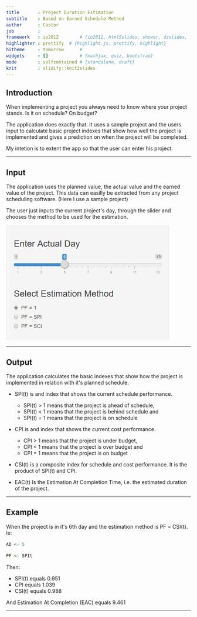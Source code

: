 ```yaml
---
title       : Project Duration Estimation
subtitle    : Based on Earned Schedule Method
author      : Castor
job         : 
framework   : io2012        # {io2012, html5slides, shower, dzslides, ...}
highlighter : prettify  # {highlight.js, prettify, highlight}
hitheme     : tomorrow      # 
widgets     : []            # {mathjax, quiz, bootstrap}
mode        : selfcontained # {standalone, draft}
knit        : slidify::knit2slides
---
```


## Introduction

When implementing a project you always need to know where your project stands. 
Is it on schedule? On budget?

The application does exactly that. It uses a sample project and the users input to calculate basic project indexes that show how well the project is implemented and gives a prediction on when the project will be completed. 

My intetion is to extent the app so that the user can enter his project. 

--- 
## Input

The application uses the planned value, the actual value and the earned value of the project. This data can easilly be extracted from any project scheduling software. (Here I use a sample project)

The user just inputs the current project's day, through the slider and chooses the method to be used for the estimation. 

![width](image.png)

--- 

## Output

The application calculates the basic indexes that show how the project is implemented in relation with it's planned schedule. 

- SPI(t) is and index that shows the current schedule performance. 
    - SPI(t) > 1 means that the project is ahead of schedule, 
    - SPI(t) < 1 means that the project is behind schedule and 
    - SPI(t) = 1 means that the project is on schedule

- CPI is and index that shows the current cost performance. 
    - CPI > 1 means that the project is under budget, 
    - CPI < 1 means that the project is over budget and 
    - CPI = 1 means that the project is on budget

- CSI(t) is a composite index for schedule and cost performance. It is the product of SPI(t) and CPI.

- EAC(t) Is the Estimation At Completion Time, i.e. the estimated duration of the project.

---

## Example
When the project is in it's 6th day and the estimation method is PF = CSI(t). ie:


```r
AD <- 5
```



```r
PF <- SPIt
```



Then: 
- SPI(t) equals 0.951
- CPI equals 1.039
- CSI(t) equals 0.988

And Estimation At Completion (EAC) equals 9.461 

-----------------------------

